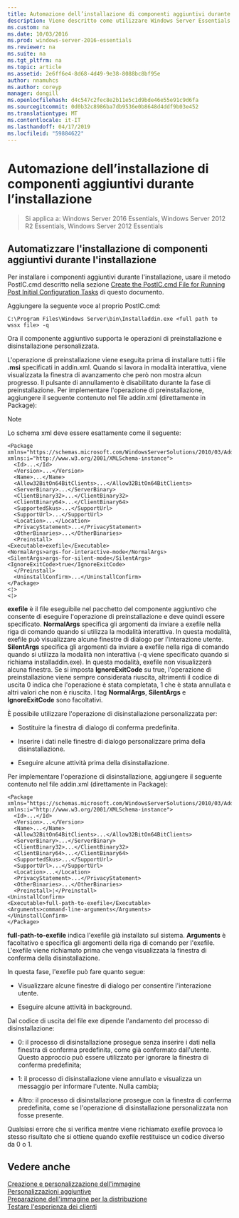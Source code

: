 ```yaml
---
title: Automazione dell’installazione di componenti aggiuntivi durante l’installazione
description: Viene descritto come utilizzare Windows Server Essentials
ms.custom: na
ms.date: 10/03/2016
ms.prod: windows-server-2016-essentials
ms.reviewer: na
ms.suite: na
ms.tgt_pltfrm: na
ms.topic: article
ms.assetid: 2e6ff6e4-8d68-4d49-9e38-8088bc8bf95e
author: nnamuhcs
ms.author: coreyp
manager: dongill
ms.openlocfilehash: d4c547c2fec8e2b11e5c1d9bde46e55e91c9d6fa
ms.sourcegitcommit: 0d0b32c8986ba7db9536e0b8648d4ddf9b03e452
ms.translationtype: MT
ms.contentlocale: it-IT
ms.lasthandoff: 04/17/2019
ms.locfileid: "59884622"
---
```

# <a name="automate-installation-of-add-ins-during-setup"></a>Automazione dell’installazione di componenti aggiuntivi durante l’installazione

>Si applica a: Windows Server 2016 Essentials, Windows Server 2012 R2 Essentials, Windows Server 2012 Essentials

##  <a name="BKMK_AddIns"></a> Automatizzare l'installazione di componenti aggiuntivi durante l'installazione  
 Per installare i componenti aggiuntivi durante l'installazione, usare il metodo PostIC.cmd descritto nella sezione [Create the PostIC.cmd File for Running Post Initial Configuration Tasks](Create-the-PostIC.cmd-File-for-Running-Post-Initial-Configuration-Tasks.md) di questo documento.  
  
 Aggiungere la seguente voce al proprio PostIC.cmd:  
  
```  
C:\Program Files\Windows Server\bin\Installaddin.exe <full path to wssx file> -q  
```  
  
 Ora il componente aggiuntivo supporta le operazioni di preinstallazione e disinstallazione personalizzata.  
  
 L'operazione di preinstallazione viene eseguita prima di installare tutti i file **.msi** specificati in addin.xml. Quando si lavora in modalità interattiva, viene visualizzata la finestra di avanzamento che però non mostra alcun progresso. Il pulsante di annullamento è disabilitato durante la fase di preinstallazione. Per implementare l'operazione di preinstallazione, aggiungere il seguente contenuto nel file addin.xml (direttamente in Package):  
  
> [!NOTE]
>  Lo schema xml deve essere esattamente come il seguente:  
  
```  
<Package xmlns="https://schemas.microsoft.com/WindowsServerSolutions/2010/03/Addins" xmlns:i="http://www.w3.org/2001/XMLSchema-instance">  
  <Id>...</Id>  
  <Version>...</Version>  
  <Name>...</Name>  
  <Allow32BitOn64BitClients>...</Allow32BitOn64BitClients>  
  <ServerBinary>...</ServerBinary>  
  <ClientBinary32>...</ClientBinary32>  
  <ClientBinary64>...</ClientBinary64>  
  <SupportedSkus>...</SupportUrl>    
  <SupportUrl>...</SupportUrl>  
  <Location>...</Location>    
  <PrivacyStatement>...</PrivacyStatement>  
  <OtherBinaries>...</OtherBinaries>   
  <Preinstall>  
<Executable>exefile</Executable>  
<NormalArgs>args-for-interactive-mode</NormalArgs>  
<SilentArgs>args-for-silent-mode</SilentArgs>  
<IgnoreExitCode>true</IgnoreExitCode>  
  </Preinstall>  
  <UninstallConfirm>...</UninstallConfirm>      
</Package>  
<¦>  
<¦>  
```  
  
 **exefile** è il file eseguibile nel pacchetto del componente aggiuntivo che consente di eseguire l'operazione di preinstallazione e deve quindi essere specificato. **NormalArgs** specifica gli argomenti da inviare a exefile nella riga di comando quando si utilizza la modalità interattiva. In questa modalità, exefile può visualizzare alcune finestre di dialogo per l'interazione utente. **SilentArgs** specifica gli argomenti da inviare a exefile nella riga di comando quando si utilizza la modalità non interattiva (-q viene specificato quando si richiama installaddin.exe). In questa modalità, exefile non visualizzerà alcuna finestra. Se si imposta **IgnoreExitCode** su true, l'operazione di preinstallazione viene sempre considerata riuscita, altrimenti il codice di uscita 0 indica che l'operazione è stata completata, 1 che è stata annullata e altri valori che non è riuscita. I tag **NormalArgs**, **SilentArgs** e **IgnoreExitCode** sono facoltativi.  
  
 È possibile utilizzare l'operazione di disinstallazione personalizzata per:  
  
-   Sostituire la finestra di dialogo di conferma predefinita.  
  
-   Inserire i dati nelle finestre di dialogo personalizzare prima della disinstallazione.  
  
-   Eseguire alcune attività prima della disinstallazione.  
  
 Per implementare l'operazione di disinstallazione, aggiungere il seguente contenuto nel file addin.xml (direttamente in Package):  
  
```  
<Package xmlns="https://schemas.microsoft.com/WindowsServerSolutions/2010/03/Addins" xmlns:i="http://www.w3.org/2001/XMLSchema-instance">  
  <Id>...</Id>  
  <Version>...</Version>  
  <Name>...</Name>  
  <Allow32BitOn64BitClients>...</Allow32BitOn64BitClients>  
  <ServerBinary>...</ServerBinary>  
  <ClientBinary32>...</ClientBinary32>  
  <ClientBinary64>...</ClientBinary64>  
  <SupportedSkus>...</SupportUrl>    
  <SupportUrl>...</SupportUrl>  
  <Location>...</Location>    
  <PrivacyStatement>...</PrivacyStatement>  
  <OtherBinaries>...</OtherBinaries>   
  <Preinstall>¦</Preinstall>  
<UninstallConfirm>  
<Executable>full-path-to-exefile</Executable>  
<Arguments>command-line-arguments</Arguments>  
</UninstallConfirm>  
</Package>  
```  
  
 **full-path-to-exefile** indica l'exefile già installato sul sistema. **Arguments** è facoltativo e specifica gli argomenti della riga di comando per l'exefile. L'exefile viene richiamato prima che venga visualizzata la finestra di conferma della disinstallazione.  
  
 In questa fase, l'exefile può fare quanto segue:  
  
-   Visualizzare alcune finestre di dialogo per consentire l'interazione utente.  
  
-   Eseguire alcune attività in background.  
  
 Dal codice di uscita del file exe dipende l'andamento del processo di disinstallazione:  
  
-   0: il processo di disinstallazione prosegue senza inserire i dati nella finestra di conferma predefinita, come già confermato dall'utente. Questo approccio può essere utilizzato per ignorare la finestra di conferma predefinita;  
  
-   1: il processo di disinstallazione viene annullato e visualizza un messaggio per informare l'utente. Nulla cambia;  
  
-   Altro: il processo di disinstallazione prosegue con la finestra di conferma predefinita, come se l'operazione di disinstallazione personalizzata non fosse presente.  
  
 Qualsiasi errore che si verifica mentre viene richiamato exefile provoca lo stesso risultato che si ottiene quando exefile restituisce un codice diverso da 0 o 1.  
  
## <a name="see-also"></a>Vedere anche  
 [Creazione e personalizzazione dell'immagine](Creating-and-Customizing-the-Image.md)   
 [Personalizzazioni aggiuntive](Additional-Customizations.md)   
 [Preparazione dell'immagine per la distribuzione](Preparing-the-Image-for-Deployment.md)   
 [Testare l'esperienza dei clienti](Testing-the-Customer-Experience.md)
